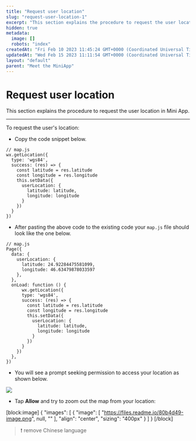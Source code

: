 ```yaml
---
title: "Request user location"
slug: "request-user-location-1"
excerpt: "This section explains the procedure to request the user location in Mini App."
hidden: true
metadata: 
  image: []
  robots: "index"
createdAt: "Fri Feb 10 2023 11:45:24 GMT+0000 (Coordinated Universal Time)"
updatedAt: "Wed Feb 15 2023 11:11:54 GMT+0000 (Coordinated Universal Time)"
layout: "default"
parent: "Meet the MiniApp"
---
```

# Request user location 
This section explains the procedure to request the user location in Mini App.

***

To request the user's location:

- Copy the code snippet below.

```Text
// map.js
wx.getLocation({
  type: 'wgs84',
  success: (res) => {
    const latitude = res.latitude
    const longitude = res.longitude
    this.setData({
      userLocation: {
        latitude: latitude,
        longitude: longitude
      }
    })
  }
})
```

- After pasting the above code to the existing code your `map.js` file should look like the one below.

```Text
// map.js
Page({
  data: {
    userLocation: {
      latitude: 24.92284475581099,
      longitude: 46.63479878033597
    },
  },
  onLoad: function () {
      wx.getLocation({
      type: 'wgs84',
      success: (res) => {
        const latitude = res.latitude
        const longitude = res.longitude
        this.setData({
          userLocation: {
            latitude: latitude,
            longitude: longitude
          }
        })
      }
    })
  },
})
```

- You will see a prompt seeking permission to access your location as shown below.

![](https://files.readme.io/34f577b-image.png)

- Tap **Allow** and try to zoom out the map from your location:

[block:image]
{
  "images": [
    {
      "image": [
        "https://files.readme.io/80b4d49-image.png",
        null,
        ""
      ],
      "align": "center",
      "sizing": "400px"
    }
  ]
}
[/block]


> ❗️ remove Chinese language
